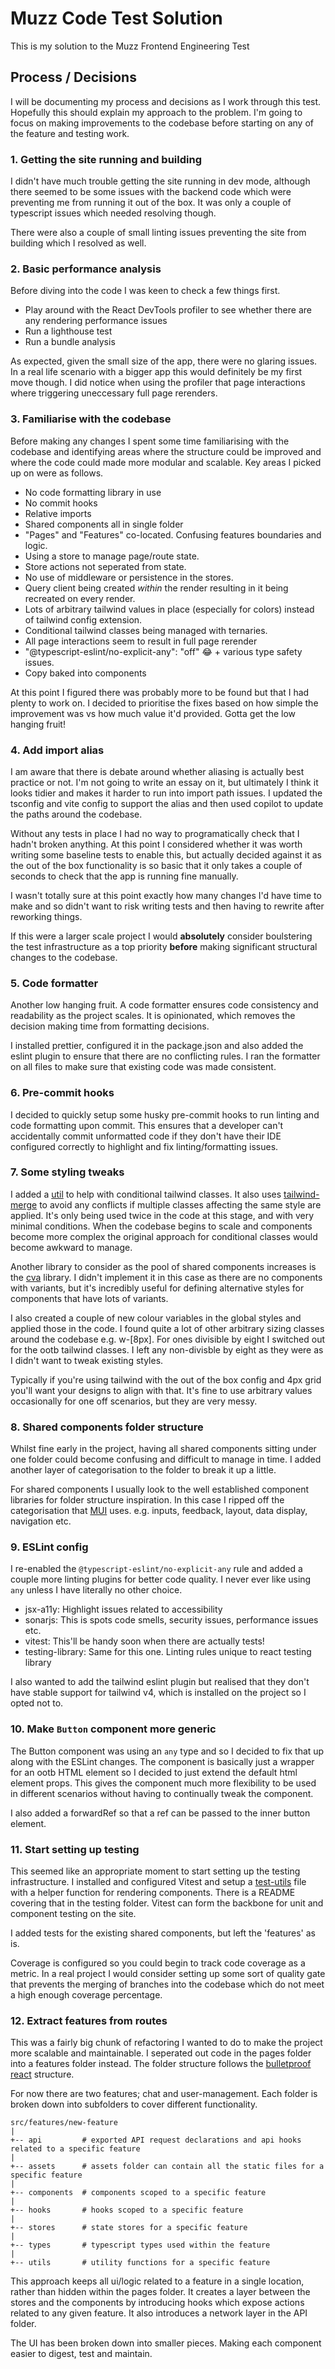 # Muzz Code Test Solution

This is my solution to the Muzz Frontend Engineering Test

## Process / Decisions

I will be documenting my process and decisions as I work through this test. Hopefully this should explain my approach to the problem. I'm going to focus on making improvements to the codebase before starting on any of the feature and testing work.

### 1. Getting the site running and building

I didn't have much trouble getting the site running in dev mode, although there seemed to be some issues with the backend code which were preventing me from running it out of the box. It was only a couple of typescript issues which needed resolving though.

There were also a couple of small linting issues preventing the site from building which I resolved as well.

### 2. Basic performance analysis

Before diving into the code I was keen to check a few things first.

- Play around with the React DevTools profiler to see whether there are any rendering performance issues
- Run a lighthouse test
- Run a bundle analysis

As expected, given the small size of the app, there were no glaring issues. In a real life scenario with a bigger app this would definitely be my first move though. I did notice when using the profiler that page interactions where triggering uneccessary full page rerenders.

### 3. Familiarise with the codebase

Before making any changes I spent some time familiarising with the codebase and identifying areas where the structure could be improved and where the code could made more modular and scalable. Key areas I picked up on were as follows.

- No code formatting library in use
- No commit hooks
- Relative imports
- Shared components all in single folder
- "Pages" and "Features" co-located. Confusing features boundaries and logic.
- Using a store to manage page/route state.
- Store actions not seperated from state.
- No use of middleware or persistence in the stores.
- Query client being created _within_ the render resulting in it being recreated on every render.
- Lots of arbitrary tailwind values in place (especially for colors) instead of tailwind config extension.
- Conditional tailwind classes being managed with ternaries.
- All page interactions seem to result in full page rerender
- "@typescript-eslint/no-explicit-any": "off" 😂 + various type safety issues.
- Copy baked into components

At this point I figured there was probably more to be found but that I had plenty to work on. I decided to prioritise the fixes based on how simple the improvement was vs how much value it'd provided. Gotta get the low hanging fruit!

### 4. Add import alias

I am aware that there is debate around whether aliasing is actually best practice or not. I'm not going to write an essay on it, but ultimately I think it looks tidier and makes it harder to run into import path issues. I updated the tsconfig and vite config to support the alias and then used copilot to update the paths around the codebase.

Without any tests in place I had no way to programatically check that I hadn't broken anything. At this point I considered whether it was worth writing some baseline tests to enable this, but actually decided against it as the out of the box functionality is so basic that it only takes a couple of seconds to check that the app is running fine manually.

I wasn't totally sure at this point exactly how many changes I'd have time to make and so didn't want to risk writing tests and then having to rewrite after reworking things.

If this were a larger scale project I would **absolutely** consider boulstering the test infrastructure as a top priority **before** making significant structural changes to the codebase.

### 5. Code formatter

Another low hanging fruit. A code formatter ensures code consistency and readability as the project scales. It is opinionated, which removes the decision making time from formatting decisions.

I installed prettier, configured it in the package.json and also added the eslint plugin to ensure that there are no conflicting rules. I ran the formatter on all files to make sure that existing code was made consistent.

### 6. Pre-commit hooks

I decided to quickly setup some husky pre-commit hooks to run linting and code formatting upon commit. This ensures that a developer can't accidentally commit unformatted code if they don't have their IDE configured correctly to highlight and fix linting/formatting issues.

### 7. Some styling tweaks

I added a [util](/frontend/src/utils/cn.ts) to help with conditional tailwind classes. It also uses [tailwind-merge](https://www.npmjs.com/package/tailwind-merge) to avoid any conflicts if multiple classes affecting the same style are applied. It's only being used twice in the code at this stage, and with very minimal conditions. When the codebase begins to scale and components become more complex the original approach for conditional classes would become awkward to manage.

Another library to consider as the pool of shared components increases is the [cva](https://cva.style/docs) library. I didn't implement it in this case as there are no components with variants, but it's incredibly useful for defining alternative styles for components that have lots of variants.

I also created a couple of new colour variables in the global styles and applied those in the code. I found quite a lot of other arbitrary sizing classes around the codebase e.g. w-[8px]. For ones divisible by eight I switched out for the ootb tailwind classes. I left any non-divisble by eight as they were as I didn't want to tweak existing styles.

Typically if you're using tailwind with the out of the box config and 4px grid you'll want your designs to align with that. It's fine to use arbitrary values occasionally for one off scenarios, but they are very messy.

### 8. Shared components folder structure

Whilst fine early in the project, having all shared components sitting under one folder could become confusing and difficult to manage in time. I added another layer of categorisation to the folder to break it up a little.

For shared components I usually look to the well established component libraries for folder structure inspiration. In this case I ripped off the categorisation that [MUI](https://mui.com/material-ui/all-components/) uses. e.g. inputs, feedback, layout, data display, navigation etc.

### 9. ESLint config

I re-enabled the `@typescript-eslint/no-explicit-any` rule and added a couple more linting plugins for better code quality. I never ever like using `any` unless I have literally no other choice.

- jsx-a11y: Highlight issues related to accessibility
- sonarjs: This is spots code smells, security issues, performance issues etc.
- vitest: This'll be handy soon when there are actually tests!
- testing-library: Same for this one. Linting rules unique to react testing library

I also wanted to add the tailwind eslint plugin but realised that they don't have stable support for tailwind v4, which is installed on the project so I opted not to.

### 10. Make `Button` component more generic

The Button component was using an `any` type and so I decided to fix that up along with the ESLint changes. The component is basically just a wrapper for an ootb HTML element so I decided to just extend the default html element props. This gives the component much more flexibility to be used in different scenarios without having to continually tweak the component.

I also added a forwardRef so that a ref can be passed to the inner button element.

### 11. Start setting up testing

This seemed like an appropriate moment to start setting up the testing infrastructure. I installed and configured Vitest and setup a [test-utils](/frontend/src/testing/test-utils.tsx) file with a helper function for rendering components. There is a README covering that in the testing folder. Vitest can form the backbone for unit and component testing on the site.

I added tests for the existing shared components, but left the 'features' as is.

Coverage is configured so you could begin to track code coverage as a metric. In a real project I would consider setting up some sort of quality gate that prevents the merging of branches into the codebase which do not meet a high enough coverage percentage.

### 12. Extract features from routes

This was a fairly big chunk of refactoring I wanted to do to make the project more scalable and maintainable. I seperated out code in the pages folder into a features folder instead. The folder structure follows the [bulletproof react](https://github.com/alan2207/bulletproof-react) structure.

For now there are two features; chat and user-management. Each folder is broken down into subfolders to cover different functionality.

```
src/features/new-feature
|
+-- api         # exported API request declarations and api hooks related to a specific feature
|
+-- assets      # assets folder can contain all the static files for a specific feature
|
+-- components  # components scoped to a specific feature
|
+-- hooks       # hooks scoped to a specific feature
|
+-- stores      # state stores for a specific feature
|
+-- types       # typescript types used within the feature
|
+-- utils       # utility functions for a specific feature
```

This approach keeps all ui/logic related to a feature in a single location, rather than hidden within the pages folder. It creates a layer between the stores and the components by introducing hooks which expose actions related to any given feature. It also introduces a network layer in the API folder.

The UI has been broken down into smaller pieces. Making each component easier to digest, test and maintain.
